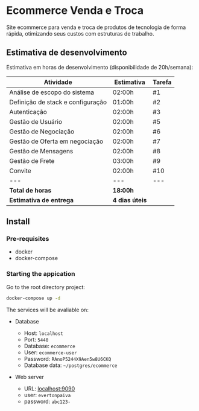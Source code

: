 # Ecommerce Venda e Troca

Site ecommerce para venda e troca de produtos de tecnologia de forma rápida, otimizando seus custos com estruturas de trabalho.

## Estimativa de desenvolvimento

Estimativa em horas de desenvolvimento (disponibilidade de 20h/semana):

| Atividade                         | Estimativa       | Tarefa |
| --------------------------------- | ---------------- | ------ |
| Análise de escopo do sistema      | 02:00h           | #1     |
| Definição de stack e configuração | 01:00h           | #2     |
| Autenticação                      | 02:00h           | #3     |
| Gestão de Usuário                 | 02:00h           | #5     |
| Gestão de Negociação              | 02:00h           | #6     |
| Gestão de Oferta em negociação    | 02:00h           | #7     |
| Gestão de Mensagens               | 02:00h           | #8     |
| Gestão de Frete                   | 03:00h           | #9     |
| Convite                           | 02:00h           | #10    |
| ---                               | ---              | ---    |
| **Total de horas**                | **18:00h**       |
| **Estimativa de entrega**         | **4 dias úteis** |

## Install

### Pre-requisites

- docker
- docker-compose

### Starting the appication

Go to the root directory project:

```bash
docker-compose up -d
```

The services will be avaliable on:

- Database

  - Host: `localhost`
  - Port: `5440`
  - Database: `ecommerce`
  - User: `ecommerce-user`
  - Password: `RAnoP5244X9Aen5w8U6CKQ`
  - Database data: `~/postgres/ecommerce`

- Web server
  - URL: [localhost:9090](http://localhost:9090/)
  - user: `evertonpaiva`
  - password: `abc123-`
